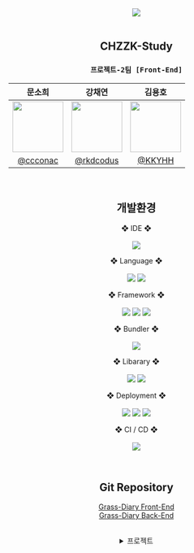 <div align="center">
<img src="https://private-user-images.githubusercontent.com/102516350/320279177-34b083ec-8627-4156-bcb7-f0a1d6cecd46.png?jwt=eyJhbGciOiJIUzI1NiIsInR5cCI6IkpXVCJ9.eyJpc3MiOiJnaXRodWIuY29tIiwiYXVkIjoicmF3LmdpdGh1YnVzZXJjb250ZW50LmNvbSIsImtleSI6ImtleTUiLCJleHAiOjE3MTI0OTE0MDcsIm5iZiI6MTcxMjQ5MTEwNywicGF0aCI6Ii8xMDI1MTYzNTAvMzIwMjc5MTc3LTM0YjA4M2VjLTg2MjctNDE1Ni1iY2I3LWYwYTFkNmNlY2Q0Ni5wbmc_WC1BbXotQWxnb3JpdGhtPUFXUzQtSE1BQy1TSEEyNTYmWC1BbXotQ3JlZGVudGlhbD1BS0lBVkNPRFlMU0E1M1BRSzRaQSUyRjIwMjQwNDA3JTJGdXMtZWFzdC0xJTJGczMlMkZhd3M0X3JlcXVlc3QmWC1BbXotRGF0ZT0yMDI0MDQwN1QxMTU4MjdaJlgtQW16LUV4cGlyZXM9MzAwJlgtQW16LVNpZ25hdHVyZT00MDRjMTE5YzY1MzIxODdlNTJlZDA2ODliYjY0NTY5YWI2NDcwYmYzNDY0ZDIzNThkMDJiNTk5Y2FhMmUwNmY4JlgtQW16LVNpZ25lZEhlYWRlcnM9aG9zdCZhY3Rvcl9pZD0wJmtleV9pZD0wJnJlcG9faWQ9MCJ9.mkqAyHcqbfxOxXISJ9QlekwkemRNl7ZAH1CYfRoQnPE" />

<br>
<br>

<h2>CHZZK-Study</h2>
<h3><code>프로젝트-2팀 [Front-End]</code></h3>

|                                     문소희                                      |                                     강채연                                     |                                     김용호                                      |
| :-----------------------------------------------------------------------------: | :----------------------------------------------------------------------------: | :-----------------------------------------------------------------------------: |
| <img src="https://avatars.githubusercontent.com/u/106158901?v=4" width="100" /> | <img src="https://avatars.githubusercontent.com/u/97906653?v=4" width="100" /> | <img src="https://avatars.githubusercontent.com/u/102516350?v=4" width="100" /> |
|                     [@ccconac](https://github.com/ccconac)                      |                    [@rkdcodus](https://github.com/rkdcodus)                    |                       [@KKYHH](https://github.com/KKYHH)                        |

<br>

<h2>개발환경</h2>

❖ IDE ❖ <br><br>
<img src="https://img.shields.io/badge/Visual Studio Code-007ACC?style=flat&logo=Visual Studio Code&logoColor=white"/>

❖ Language ❖ <br><br>
<img src="https://img.shields.io/badge/JavaScript-F7DF1E?style=flat&logo=javascript&logoColor=black" />
<img src="https://img.shields.io/badge/JSON-000000?style=flat&logo=json&logoColor=white" />

❖ Framework ❖ <br><br>
<img src="https://img.shields.io/badge/React-61DAFB?style=flat-square&logo=React&logoColor=white">
<img src="https://img.shields.io/badge/Node.js v18.19.1-339933?style=flat&logo=node.js&logoColor=white"/>
<img src="https://img.shields.io/badge/npm v10.2.4-CB3837?style=flat&logo=npm&logoColor=white"/>
<br>

❖ Bundler ❖ <br><br>
<img src="https://img.shields.io/badge/Vite-646CFF?style=flat&logo=Vite&logoColor=white" />

❖ Libarary ❖ <br><br>
<img src="https://img.shields.io/badge/StyleX-0467DF?style=flat-square&logo=Meta&logoColor=white">
<img src="https://img.shields.io/badge/Recoil-0179f3?style=flat-square&logo=Recoil&logoColor=white">

❖ Deployment ❖ <br><br>
<img src="https://img.shields.io/badge/Amazon S3-569A31?style=flat-square&logo=amazons3&logoColor=white">
<img src="https://img.shields.io/badge/Amazon CloudFront-8C4FFF?style=flat-square&logo=&logoColor=white">
<img src="https://img.shields.io/badge/Amazon Route 53-8C4FFF?style=flat-square&logo=&logoColor=white">

❖ CI / CD ❖ <br><br>
<img src="https://img.shields.io/badge/GitHub Actions-2088FF?style=flat-square&logo=githubactions&logoColor=white">

<br>

<h2> Git Repository </h2>

[Grass-Diary Front-End](https://github.com/CHZZK-Study/Grass-Diary-Client)<br>
[Grass-Diary Back-End](https://github.com/CHZZK-Study/Grass-Diary-Server)

<br>

<details>
  <summary>프로젝트</summary>

<h2>프로젝트 개요</h2>
"잔디일기"는 일상의 작은 기록들을 잔디처럼 자라나게 하여 큰 성장으로 이어지게 하는 서비스입니다.

사용자는 매일의 일기를 통해 자신의 생각과 감정, 그리고 경험을 기록하며, 이 작은 기록들이 모여 하나의 큰 이야기를 만들어갑니다.

  <div markdown="1">
    <img alt="test" src="https://private-user-images.githubusercontent.com/102516350/320279430-5dc9c19a-2530-4481-8a56-c91c1fc7e31d.png?jwt=eyJhbGciOiJIUzI1NiIsInR5cCI6IkpXVCJ9.eyJpc3MiOiJnaXRodWIuY29tIiwiYXVkIjoicmF3LmdpdGh1YnVzZXJjb250ZW50LmNvbSIsImtleSI6ImtleTUiLCJleHAiOjE3MTI0OTE2OTAsIm5iZiI6MTcxMjQ5MTM5MCwicGF0aCI6Ii8xMDI1MTYzNTAvMzIwMjc5NDMwLTVkYzljMTlhLTI1MzAtNDQ4MS04YTU2LWM5MWMxZmM3ZTMxZC5wbmc_WC1BbXotQWxnb3JpdGhtPUFXUzQtSE1BQy1TSEEyNTYmWC1BbXotQ3JlZGVudGlhbD1BS0lBVkNPRFlMU0E1M1BRSzRaQSUyRjIwMjQwNDA3JTJGdXMtZWFzdC0xJTJGczMlMkZhd3M0X3JlcXVlc3QmWC1BbXotRGF0ZT0yMDI0MDQwN1QxMjAzMTBaJlgtQW16LUV4cGlyZXM9MzAwJlgtQW16LVNpZ25hdHVyZT1iZTAyMDczZjkwNWZjM2M0ZmQ3NzJjYWJkMjhiZGEyOGMwMDU1ZjFjNWJjMjhiZDcwYWNlNGFmYTkyOTA2NmQzJlgtQW16LVNpZ25lZEhlYWRlcnM9aG9zdCZhY3Rvcl9pZD0wJmtleV9pZD0wJnJlcG9faWQ9MCJ9.miy59EAkYbHy94UuOzb8R6rhW_01JDlYCYZDefiYd-E">
  </div>
</details>
